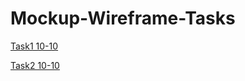 # Mockup-Wireframe-Tasks
[ Task1 10-10](https://miro.com/app/board/uXjVPPXbtnc=/?share_link_id=945636000420)

[ Task2 10-10](https://miro.com/app/board/uXjVPPcxXCk=/?share_link_id=995862685646)
